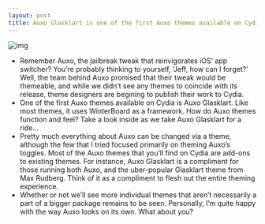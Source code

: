 ```yaml
---
layout: post
title: Auxo Glasklart is one of the first Auxo themes available on Cydia
---
```

![img](http://media.idownloadblog.com/wp-content/uploads/2013/01/Auxo-Glasklart.png)
* Remember Auxo, the jailbreak tweak that reinvigorates iOS’ app switcher? You’re probably thinking to yourself, ‘Jeff, how can I forget?’ Well, the team behind Auxo promised that their tweak would be themeable, and while we didn’t see any themes to coincide with its release, theme designers are begining to publish their work to Cydia.
* One of the first Auxo themes available on Cydia is Auxo Glasklart. Like most themes, it uses WinterBoard as a framework. How do Auxo themes function and feel? Take a look inside as we take Auxo Glasklart for a ride…
* Pretty much everything about Auxo can be changed via a theme, although the few that I tried focused primarily on theming Auxo’s toggles. Most of the Auxo themes that you’ll find on Cydia are add-ons to existing themes. For instance, Auxo Glasklart is a compliment for those running both Auxo, and the uber-popular Glasklart theme from Max Rudberg. Think of it as a compliment to flesh out the entire theming experience.
* Whether or not we’ll see more individual themes that aren’t necessarily a part of a bigger package remains to be seen. Personally, I’m quite happy with the way Auxo looks on its own. What about you?

